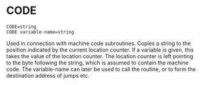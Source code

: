 # CODE

`CODE=string`  
`CODE variable-name=string` 

Used in connection with machine code subroutines. Copies a string to the position indicated by the current location counter. If a variable is given, this takes the value of the location counter. The location counter is left pointing to the byte following the string, which is assumed to contain the machine code. The variable-name can later be used to call the routine, or to form the destination address of jumps etc.
